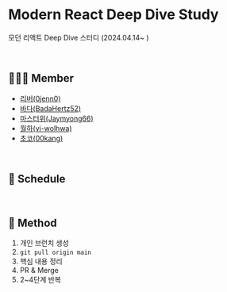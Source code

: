 # Modern React Deep Dive Study
모던 리액트 Deep Dive 스터디 (2024.04.14~ )

<br>

## 🧑🏻‍💻 Member
- [리버(0jenn0)](https://github.com/0jenn0)
- [바다(BadaHertz52)](https://github.com/BadaHertz52)
- [마스터위(Jaymyong66)](https://github.com/Jaymyong66)
- [월하(vi-wolhwa)](https://github.com/vi-wolhwa)
- [초코(00kang)](https://github.com/00kang)

<br>

## 📆 Schedule

<br>

## 📌 Method
1. 개인 브런치 생성
1. `git pull origin main`
1. 핵심 내용 정리
1. PR & Merge 
1. 2~4단계 반복